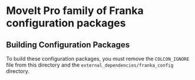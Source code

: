 # MoveIt Pro family of Franka configuration packages

## Building Configuration Packages

To build these configuration packages, you must remove the `COLCON_IGNORE` file from this directory and the `external_dependencies/franka_config` directory.
